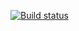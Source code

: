 [![Build status](https://badge.buildkite.com/5e41ea8c42fa868fc2c41c063e742d5350de1daabd99acd636.svg)](https://buildkite.com/calibre/terminal-cli)
